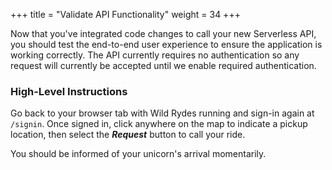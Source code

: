 +++
title = "Validate API Functionality"
weight = 34
+++

Now that you've integrated code changes to call your new Serverless API, you should test the end-to-end user experience to ensure the application is working correctly. The API currently requires no authentication so any request will currently be accepted until we enable required authentication.

### High-Level Instructions

Go back to your browser tab with Wild Rydes running and sign-in again at `/signin`. Once signed in, click anywhere on the map to indicate a pickup location, then select the ***Request*** button to call your ride.

You should be informed of your unicorn's arrival momentarily.